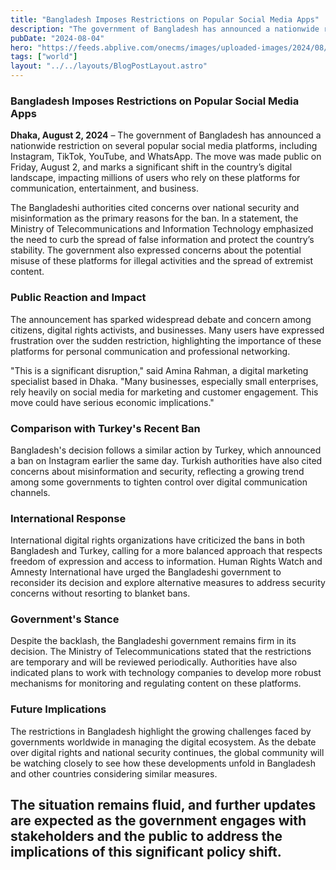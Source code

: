 ```yaml
---
title: "Bangladesh Imposes Restrictions on Popular Social Media Apps"
description: "The government of Bangladesh has announced a nationwide restriction on several popular social media platforms, including Instagram, TikTok, YouTube, and WhatsApp."
pubDate: "2024-08-04"
hero: "https://feeds.abplive.com/onecms/images/uploaded-images/2024/08/02/7986d22d6517215182dc2c5163aab38f1722600152836295_original.png?impolicy=abp_cdn&imwidth=1200"
tags: ["world"]
layout: "../../layouts/BlogPostLayout.astro"
---
```

### Bangladesh Imposes Restrictions on Popular Social Media Apps

**Dhaka, August 2, 2024** – The government of Bangladesh has announced a nationwide restriction on several popular social media platforms, including Instagram, TikTok, YouTube, and WhatsApp. The move was made public on Friday, August 2, and marks a significant shift in the country’s digital landscape, impacting millions of users who rely on these platforms for communication, entertainment, and business.

The Bangladeshi authorities cited concerns over national security and misinformation as the primary reasons for the ban. In a statement, the Ministry of Telecommunications and Information Technology emphasized the need to curb the spread of false information and protect the country’s stability. The government also expressed concerns about the potential misuse of these platforms for illegal activities and the spread of extremist content.

### Public Reaction and Impact

The announcement has sparked widespread debate and concern among citizens, digital rights activists, and businesses. Many users have expressed frustration over the sudden restriction, highlighting the importance of these platforms for personal communication and professional networking. 

"This is a significant disruption," said Amina Rahman, a digital marketing specialist based in Dhaka. "Many businesses, especially small enterprises, rely heavily on social media for marketing and customer engagement. This move could have serious economic implications."

### Comparison with Turkey's Recent Ban

Bangladesh's decision follows a similar action by Turkey, which announced a ban on Instagram earlier the same day. Turkish authorities have also cited concerns about misinformation and security, reflecting a growing trend among some governments to tighten control over digital communication channels.

### International Response

International digital rights organizations have criticized the bans in both Bangladesh and Turkey, calling for a more balanced approach that respects freedom of expression and access to information. Human Rights Watch and Amnesty International have urged the Bangladeshi government to reconsider its decision and explore alternative measures to address security concerns without resorting to blanket bans.

### Government's Stance

Despite the backlash, the Bangladeshi government remains firm in its decision. The Ministry of Telecommunications stated that the restrictions are temporary and will be reviewed periodically. Authorities have also indicated plans to work with technology companies to develop more robust mechanisms for monitoring and regulating content on these platforms.

### Future Implications

The restrictions in Bangladesh highlight the growing challenges faced by governments worldwide in managing the digital ecosystem. As the debate over digital rights and national security continues, the global community will be watching closely to see how these developments unfold in Bangladesh and other countries considering similar measures.

The situation remains fluid, and further updates are expected as the government engages with stakeholders and the public to address the implications of this significant policy shift.
---